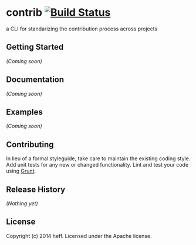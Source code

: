 # contrib [![Build Status](https://secure.travis-ci.org/contrib/contrib.png?branch=master)](http://travis-ci.org/contrib/contrib)

a CLI for standarizing the contribution process across projects

## Getting Started
_(Coming soon)_

## Documentation
_(Coming soon)_

## Examples
_(Coming soon)_

## Contributing
In lieu of a formal styleguide, take care to maintain the existing coding style. Add unit tests for any new or changed functionality. Lint and test your code using [Grunt](http://gruntjs.com/).

## Release History
_(Nothing yet)_

## License
Copyright (c) 2014 heff. Licensed under the Apache license.
